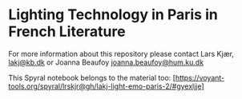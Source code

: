 # Lighting Technology in Paris in French Literature

For more information about this repository please contact Lars Kjær, lakj@kb.dk or Joanna Beaufoy joanna.beaufoy@hum.ku.dk

This Spyral notebook belongs to the material too: [https://voyant-tools.org/spyral/lrskjr@gh/lakj-light-emo-paris-2/#gyexljje] 
 
